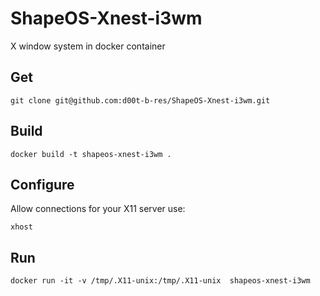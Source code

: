 # ShapeOS-Xnest-i3wm
X window system in docker container

## Get

```
git clone git@github.com:d00t-b-res/ShapeOS-Xnest-i3wm.git
```

## Build

```
docker build -t shapeos-xnest-i3wm .
```

## Configure

Allow connections for your X11 server
use:
```
xhost 
```

## Run
```
docker run -it -v /tmp/.X11-unix:/tmp/.X11-unix  shapeos-xnest-i3wm
```
